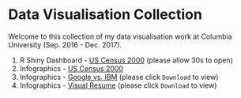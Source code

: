 # Data Visualisation Collection

Welcome to this collection of my data visualisation work at Columbia University (Sep. 2016 - Dec. 2017).

1. R Shiny Dashboard - [US Census 2000](https://mengge.shinyapps.io/us_pop/) (please allow 30s to open)
1. Infographics - [US Census 2000](uscensus2000.jpg) 
1. Infographics - [Google vs. IBM](google%20vs%20ibm.jpg) (please click `Download` to view)
1. Infographics - [Visual Resume](visual%20resume.jpg) (please click `Download` to view)
